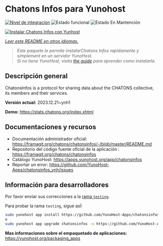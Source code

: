 <!--
Este archivo README esta generado automaticamente<https://github.com/YunoHost/apps/tree/master/tools/readme_generator>
No se debe editar a mano.
-->

# Chatons Infos para Yunohost

[![Nivel de integración](https://apps.yunohost.org/badge/integration/chatonsinfos)](https://ci-apps.yunohost.org/ci/apps/chatonsinfos/)
![Estado funcional](https://apps.yunohost.org/badge/state/chatonsinfos)
![Estado En Mantención](https://apps.yunohost.org/badge/maintained/chatonsinfos)

[![Instalar Chatons Infos con Yunhost](https://install-app.yunohost.org/install-with-yunohost.svg)](https://install-app.yunohost.org/?app=chatonsinfos)

*[Leer este README en otros idiomas.](./ALL_README.md)*

> *Este paquete le permite instalarChatons Infos rapidamente y simplement en un servidor YunoHost.*  
> *Si no tiene YunoHost, visita [the guide](https://yunohost.org/install) para aprender como instalarla.*

## Descripción general

ChatonsInfos is a protocol for sharing data about the CHATONS collective, its members and their services.


**Versión actual:** 2023.12.21~ynh1

**Demo:** <https://stats.chatons.org/index.xhtml>
## Documentaciones y recursos

- Documentación administrador oficial: <https://framagit.org/chatons/chatonsinfos/-/blob/master/README.md>
- Repositorio del código fuente oficial de la aplicación : <https://framagit.org/chatons/chatonsinfos>
- Catálogo YunoHost: <https://apps.yunohost.org/app/chatonsinfos>
- Reportar un error: <https://github.com/YunoHost-Apps/chatonsinfos_ynh/issues>

## Información para desarrolladores

Por favor enviar sus correcciones a la [rama `testing`](https://github.com/YunoHost-Apps/chatonsinfos_ynh/tree/testing).

Para probar la rama `testing`, sigue asÍ:

```bash
sudo yunohost app install https://github.com/YunoHost-Apps/chatonsinfos_ynh/tree/testing --debug
o
sudo yunohost app upgrade chatonsinfos -u https://github.com/YunoHost-Apps/chatonsinfos_ynh/tree/testing --debug
```

**Mas informaciones sobre el empaquetado de aplicaciones:** <https://yunohost.org/packaging_apps>

